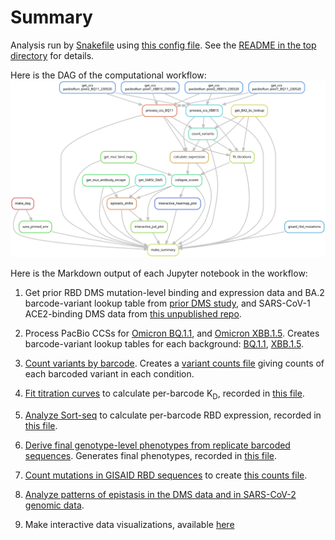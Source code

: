 # Summary

Analysis run by [Snakefile](../../Snakefile)
using [this config file](../../config.yaml).
See the [README in the top directory](../../README.md)
for details.

Here is the DAG of the computational workflow:
![dag.svg](dag.svg)

Here is the Markdown output of each Jupyter notebook in the
workflow:

1. Get prior RBD DMS mutation-level binding and expression data and BA.2 barcode-variant lookup table from [prior DMS study](https://github.com/jbloomlab/SARS-CoV-2-RBD_DMS_Omicron), and SARS-CoV-1 ACE2-binding DMS data from [this unpublished repo](https://github.com/tstarrlab/SARSr-CoV-RBD_DMS).

2. Process PacBio CCSs for [Omicron BQ.1.1](process_ccs_BQ11.md), and [Omicron XBB.1.5](process_ccs_XBB15.md). Creates barcode-variant lookup tables for each background: [BQ.1.1](../variants/codon_variant_table_BQ11.csv), [XBB.1.5](../variants/codon_variant_table_XBB15.csv).

3. [Count variants by barcode](count_variants.md).
   Creates a [variant counts file](../counts/variant_counts.csv)
   giving counts of each barcoded variant in each condition.

4. [Fit titration curves](compute_binding_Kd.md) to calculate per-barcode K<sub>D</sub>, recorded in [this file](../binding_Kd/bc_binding.csv).

5. [Analyze Sort-seq](compute_expression_meanF.md) to calculate per-barcode RBD expression, recorded in [this file](../expression_meanF/bc_expression.csv).

6. [Derive final genotype-level phenotypes from replicate barcoded sequences](collapse_scores.md).
   Generates final phenotypes, recorded in [this file](../final_variant_scores/final_variant_scores.csv).

7. [Count mutations in GISAID RBD sequences](gisaid_rbd_mutations.md) to create [this counts file](../GISAID_mutations/mutation_counts.csv).

8. [Analyze patterns of epistasis in the DMS data and in SARS-CoV-2 genomic data](epistatic_shifts.md).

9. Make interactive data visualizations, available [here](https://tstarrlab.github.io/SARS-CoV-2-RBD_DMS_Omicron-XBB-BQ/)